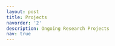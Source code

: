 ```yaml
---
layout: post
title: Projects
navorder: '2'
description: Ongoing Research Projects
nav: true
---
```



